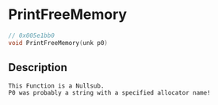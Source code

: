 # PrintFreeMemory
```c
// 0x005e1bb0
void PrintFreeMemory(unk p0)
```
## Description
```
This Function is a Nullsub.
P0 was probably a string with a specified allocator name!
```
